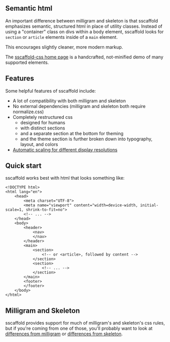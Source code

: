 ## Semantic html

An important difference between milligram and skeleton is that sscaffold emphasizes semantic, structured html in place of utility classes. Instead of using a "container" class on divs within a body element, sscaffold looks for `section` or `article` elements inside of a `main` element.

This encourages slightly cleaner, more modern markup.

The [sscaffold-css home page](https://sscaffold-css.com/) is a handcrafted, not-minified demo of many supported elements.

## Features

Some helpful features of sscaffold include:

* A lot of compatibility with both milligram and skeleton
* No external dependencies (milligram and skeleton both require normalize.css)
* Completely restructured css
    - designed for humans
    - with distinct sections
    - and a separate section at the bottom for theming
    - and the theme section is further broken down into typography, layout, and colors
* [Automatic scaling for different display resolutions](../../sections/scaling/index.md)

## Quick start

sscaffold works best with html that looks something like:

```
<!DOCTYPE html>
<html lang="en">
    <head>
        <meta charset="UTF-8">
        <meta name="viewport" content="width=device-width, initial-scale=1, shrink-to-fit=no">
        <!-- ... -->
    </head>
    <body>
        <header>
            <nav>
            </nav>
        </header>
        <main>
            <section>
                <!-- or <article>, followed by content -->
            </section>
            <section>
                <!-- ... -->
            </section>
        </main>
        <footer>
        </footer>
    </body>
</html>
```

## Milligram and Skeleton

sscaffold provides support for much of milligram's and skeleton's css rules, but if you're coming from one of those, you'll probably want to look at [differences from milligram](../../diff/milligram/index.md) or [differences from skeleton](../../diff/skeleton/index.md).